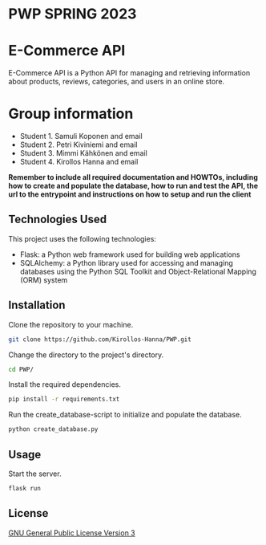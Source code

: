 # PWP SPRING 2023
# E-Commerce API
E-Commerce API is a Python API for managing and retrieving information about products, reviews, categories, and users in an online store.
# Group information
* Student 1. Samuli Koponen and email
* Student 2. Petri Kiviniemi and email
* Student 3. Mimmi Kähkönen and email
* Student 4. Kirollos Hanna and email

__Remember to include all required documentation and HOWTOs, including how to create and populate the database, how to run and test the API, the url to the entrypoint and instructions on how to setup and run the client__

## Technologies Used

This project uses the following technologies:

* Flask: a Python web framework used for building web applications
* SQLAlchemy: a Python library used for accessing and managing databases using the Python SQL Toolkit and Object-Relational Mapping (ORM) system

## Installation

Clone the repository to your machine.

```bash
git clone https://github.com/Kirollos-Hanna/PWP.git
```
Change the directory to the project's directory.

```bash
cd PWP/
```
Install the required dependencies.
```bash
pip install -r requirements.txt
```
Run the create_database-script to initialize and populate the database.
```bash
python create_database.py
```
## Usage

Start the server.
```bash
flask run
```
## License

[GNU General Public License Version 3](https://github.com/Kirollos-Hanna/PWP/blob/main/LICENSE)
